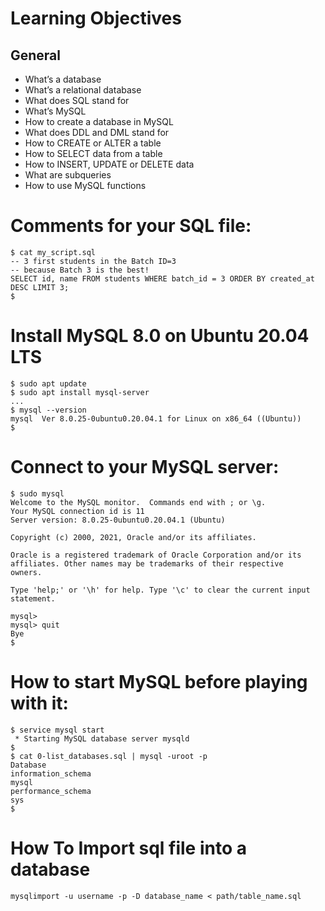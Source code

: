 # Learning Objectives
## General

-  What’s a database
-  What’s a relational database
-  What does SQL stand for
-  What’s MySQL
-  How to create a database in MySQL
-  What does DDL and DML stand for
-  How to CREATE or ALTER a table
-  How to SELECT data from a table
-  How to INSERT, UPDATE or DELETE data
-  What are subqueries
-  How to use MySQL functions

# Comments for your SQL file:
```
$ cat my_script.sql
-- 3 first students in the Batch ID=3
-- because Batch 3 is the best!
SELECT id, name FROM students WHERE batch_id = 3 ORDER BY created_at DESC LIMIT 3;
$
```

# Install MySQL 8.0 on Ubuntu 20.04 LTS
```
$ sudo apt update
$ sudo apt install mysql-server
...
$ mysql --version
mysql  Ver 8.0.25-0ubuntu0.20.04.1 for Linux on x86_64 ((Ubuntu))
$
```

# Connect to your MySQL server:
```
$ sudo mysql
Welcome to the MySQL monitor.  Commands end with ; or \g.
Your MySQL connection id is 11
Server version: 8.0.25-0ubuntu0.20.04.1 (Ubuntu)

Copyright (c) 2000, 2021, Oracle and/or its affiliates.

Oracle is a registered trademark of Oracle Corporation and/or its
affiliates. Other names may be trademarks of their respective
owners.

Type 'help;' or '\h' for help. Type '\c' to clear the current input statement.

mysql>
mysql> quit
Bye
$
```

# How to start MySQL before playing with it:
```
$ service mysql start
 * Starting MySQL database server mysqld
$
$ cat 0-list_databases.sql | mysql -uroot -p
Database
information_schema
mysql
performance_schema
sys
$
```

# How To Import sql file into a database
```
mysqlimport -u username -p -D database_name < path/table_name.sql
```
